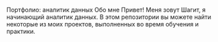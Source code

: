 Портфолио: аналитик данных
Обо мне
Привет! Меня зовут Шагит, я начинающий аналитик данных. В этом репозитории вы можете найти некоторые из моих проектов, выполненных во время обучения и практики.
